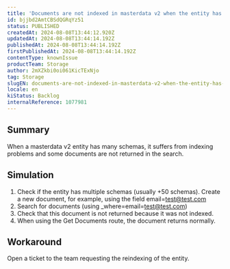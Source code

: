 ```yaml
---
title: 'Documents are not indexed in masterdata v2 when the entity has multiple schemas'
id: bjjbd2AmtCBSdQGRqYz51
status: PUBLISHED
createdAt: 2024-08-08T13:44:12.920Z
updatedAt: 2024-08-08T13:44:14.192Z
publishedAt: 2024-08-08T13:44:14.192Z
firstPublishedAt: 2024-08-08T13:44:14.192Z
contentType: knownIssue
productTeam: Storage
author: 2mXZkbi0oi061KicTExNjo
tag: Storage
slugEN: documents-are-not-indexed-in-masterdata-v2-when-the-entity-has-multiple-schemas
locale: en
kiStatus: Backlog
internalReference: 1077981
---
```


## Summary


When a masterdata v2 entity has many schemas, it suffers from indexing problems and some documents are not returned in the search.


##

## Simulation



1. Check if the entity has multiple schemas (usually +50 schemas). Create a new document, for example, using the field email=test@test.com
2. Search for documents (using _where=email=test@test.com)
3. Check that this document is not returned because it was not indexed.
4. When using the Get Documents route, the document returns normally.


##

## Workaround


Open a ticket to the team requesting the reindexing of the entity.





